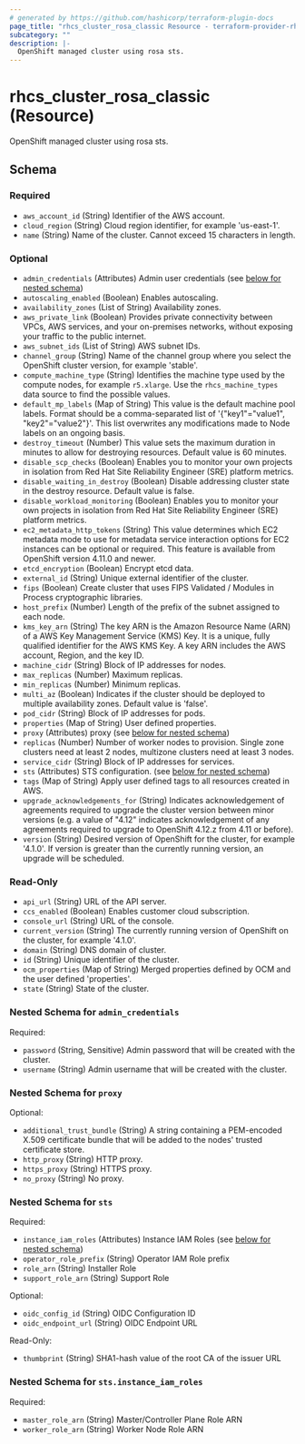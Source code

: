 ```yaml
---
# generated by https://github.com/hashicorp/terraform-plugin-docs
page_title: "rhcs_cluster_rosa_classic Resource - terraform-provider-rhcs"
subcategory: ""
description: |-
  OpenShift managed cluster using rosa sts.
---
```


# rhcs_cluster_rosa_classic (Resource)

OpenShift managed cluster using rosa sts.



<!-- clusterschema generated by tfplugindocs -->
## Schema

### Required

- `aws_account_id` (String) Identifier of the AWS account.
- `cloud_region` (String) Cloud region identifier, for example 'us-east-1'.
- `name` (String) Name of the cluster. Cannot exceed 15 characters in length.

### Optional

- `admin_credentials` (Attributes) Admin user credentials (see [below for nested schema](#nestedatt--admin_credentials))
- `autoscaling_enabled` (Boolean) Enables autoscaling.
- `availability_zones` (List of String) Availability zones.
- `aws_private_link` (Boolean) Provides private connectivity between VPCs, AWS services, and your on-premises networks, without exposing your traffic to the public internet.
- `aws_subnet_ids` (List of String) AWS subnet IDs.
- `channel_group` (String) Name of the channel group where you select the OpenShift cluster version, for example 'stable'.
- `compute_machine_type` (String) Identifies the machine type used by the compute nodes, for example `r5.xlarge`. Use the `rhcs_machine_types` data source to find the possible values.
- `default_mp_labels` (Map of String) This value is the default machine pool labels. Format should be a comma-separated list of '{"key1"="value1", "key2"="value2"}'. This list overwrites any modifications made to Node labels on an ongoing basis.
- `destroy_timeout` (Number) This value sets the maximum duration in minutes to allow for destroying resources. Default value is 60 minutes.
- `disable_scp_checks` (Boolean) Enables you to monitor your own projects in isolation from Red Hat Site Reliability Engineer (SRE) platform metrics.
- `disable_waiting_in_destroy` (Boolean) Disable addressing cluster state in the destroy resource. Default value is false.
- `disable_workload_monitoring` (Boolean) Enables you to monitor your own projects in isolation from Red Hat Site Reliability Engineer (SRE) platform metrics.
- `ec2_metadata_http_tokens` (String) This value determines which EC2 metadata mode to use for metadata service interaction options for EC2 instances can be optional or required. This feature is available from OpenShift version 4.11.0 and newer.
- `etcd_encryption` (Boolean) Encrypt etcd data.
- `external_id` (String) Unique external identifier of the cluster.
- `fips` (Boolean) Create cluster that uses FIPS Validated / Modules in Process cryptographic libraries.
- `host_prefix` (Number) Length of the prefix of the subnet assigned to each node.
- `kms_key_arn` (String) The key ARN is the Amazon Resource Name (ARN) of a AWS Key Management Service (KMS) Key. It is a unique, fully qualified identifier for the AWS KMS Key. A key ARN includes the AWS account, Region, and the key ID.
- `machine_cidr` (String) Block of IP addresses for nodes.
- `max_replicas` (Number) Maximum replicas.
- `min_replicas` (Number) Minimum replicas.
- `multi_az` (Boolean) Indicates if the cluster should be deployed to multiple availability zones. Default value is 'false'.
- `pod_cidr` (String) Block of IP addresses for pods.
- `properties` (Map of String) User defined properties.
- `proxy` (Attributes) proxy (see [below for nested schema](#nestedatt--proxy))
- `replicas` (Number) Number of worker nodes to provision. Single zone clusters need at least 2 nodes, multizone clusters need at least 3 nodes.
- `service_cidr` (String) Block of IP addresses for services.
- `sts` (Attributes) STS configuration. (see [below for nested schema](#nestedatt--sts))
- `tags` (Map of String) Apply user defined tags to all resources created in AWS.
- `upgrade_acknowledgements_for` (String) Indicates acknowledgement of agreements required to upgrade the cluster version between minor versions (e.g. a value of "4.12" indicates acknowledgement of any agreements required to upgrade to OpenShift 4.12.z from 4.11 or before).
- `version` (String) Desired version of OpenShift for the cluster, for example '4.1.0'. If version is greater than the currently running version, an upgrade will be scheduled.

### Read-Only

- `api_url` (String) URL of the API server.
- `ccs_enabled` (Boolean) Enables customer cloud subscription.
- `console_url` (String) URL of the console.
- `current_version` (String) The currently running version of OpenShift on the cluster, for example '4.1.0'.
- `domain` (String) DNS domain of cluster.
- `id` (String) Unique identifier of the cluster.
- `ocm_properties` (Map of String) Merged properties defined by OCM and the user defined 'properties'.
- `state` (String) State of the cluster.

<a id="nestedatt--admin_credentials"></a>
### Nested Schema for `admin_credentials`

Required:

- `password` (String, Sensitive) Admin password that will be created with the cluster.
- `username` (String) Admin username that will be created with the cluster.


<a id="nestedatt--proxy"></a>
### Nested Schema for `proxy`

Optional:

- `additional_trust_bundle` (String) A string containing a PEM-encoded X.509 certificate bundle that will be added to the nodes' trusted certificate store.
- `http_proxy` (String) HTTP proxy.
- `https_proxy` (String) HTTPS proxy.
- `no_proxy` (String) No proxy.


<a id="nestedatt--sts"></a>
### Nested Schema for `sts`

Required:

- `instance_iam_roles` (Attributes) Instance IAM Roles (see [below for nested schema](#nestedatt--sts--instance_iam_roles))
- `operator_role_prefix` (String) Operator IAM Role prefix
- `role_arn` (String) Installer Role
- `support_role_arn` (String) Support Role

Optional:

- `oidc_config_id` (String) OIDC Configuration ID
- `oidc_endpoint_url` (String) OIDC Endpoint URL

Read-Only:

- `thumbprint` (String) SHA1-hash value of the root CA of the issuer URL

<a id="nestedatt--sts--instance_iam_roles"></a>
### Nested Schema for `sts.instance_iam_roles`

Required:

- `master_role_arn` (String) Master/Controller Plane Role ARN
- `worker_role_arn` (String) Worker Node Role ARN



